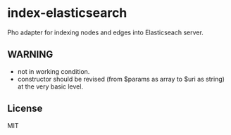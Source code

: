 # index-elasticsearch
  Pho adapter for indexing nodes and edges into Elasticseach server. 
  
## WARNING
* not in working condition.
* constructor should be revised (from $params as array to $uri as string) at the very basic level.

## License
MIT
